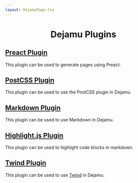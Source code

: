```yaml
---
layout: DejamuPage.tsx
---
```


<h1>
  <p align="center">
  Dejamu Plugins
  </p>
</h1>

<section class="center-box card-list" style="flex-direction: row; justify-content: center;">
  <article class="card">
    <h2><a href="https://github.com/ikasoba/dejamu/tree/main/plugins/preact">
    Preact Plugin
    </a></h2>
    <p>
    This plugin can be used to generate pages using Preact.
    </p>
  </article>

  <article class="card">
    <h2><a href="https://github.com/ikasoba/dejamu/tree/main/plugins/postcss">
    PostCSS Plugin
    </a></h2>
    <p>
    This plugin can be used to use the PostCSS plugin in Dejamu.
    </p>
  </article>

  <article class="card">
    <h2><a href="https://github.com/ikasoba/dejamu/tree/main/plugins/md">
    Markdown Plugin
    </a></h2>
    <p>
    This plugin can be used to use Markdown in Dejamu.
    </p>
  </article>

  <article class="card">
    <h2><a href="https://github.com/ikasoba/dejamu/tree/main/plugins/md/hljs">
    Highlight.js Plugin
    </a></h2>
    <p>
    This plugin can be used to highlight code blocks in markdown.
    </p>
  </article>

  <article class="card">
    <h2><a href="https://github.com/ikasoba/dejamu/tree/main/plugins/twind">
    Twind Plugin
    </a></h2>
    <p>

This plugin can be used to use [Twind](https://twind.style) in Dejamu.
    </p>
  </article>
</section>